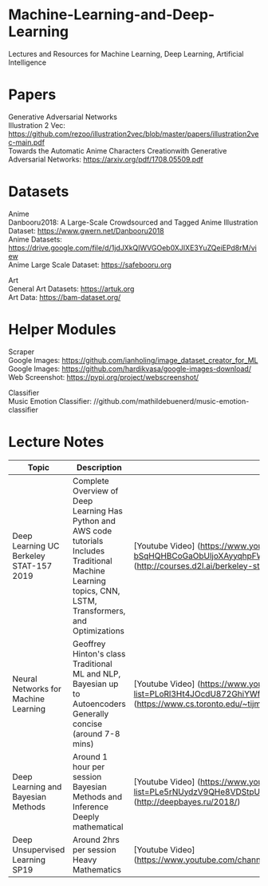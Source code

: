 # Machine-Learning-and-Deep-Learning
Lectures and Resources for Machine Learning, Deep Learning, Artificial Intelligence

# Papers  
Generative Adversarial Networks  
Illustration 2 Vec: https://github.com/rezoo/illustration2vec/blob/master/papers/illustration2vec-main.pdf    
Towards the Automatic Anime Characters Creationwith Generative Adversarial Networks: https://arxiv.org/pdf/1708.05509.pdf  

# Datasets  
Anime  
Danbooru2018: A Large-Scale Crowdsourced and Tagged Anime Illustration Dataset: https://www.gwern.net/Danbooru2018  
Anime Datasets: https://drive.google.com/file/d/1jdJXkQIWVGOeb0XJIXE3YuZQeiEPd8rM/view  
Anime Large Scale Dataset: https://safebooru.org  

Art  
General Art Datasets: https://artuk.org  
Art Data: https://bam-dataset.org/  

# Helper Modules
Scraper  
Google Images: https://github.com/ianholing/image_dataset_creator_for_ML  
Google Images: https://github.com/hardikvasa/google-images-download/  
Web Screenshot: https://pypi.org/project/webscreenshot/

Classifier  
Music Emotion Classifier: //github.com/mathildebuenerd/music-emotion-classifier



# Lecture Notes  

| Topic | Description | Link | Tag |
|-----------------------------------------|----------------------------------------------------------------------------------------------------------------------------------------------------------------------|--------------------------------------------------------------------------------------------------------------------------------------------------------------------|----------------------------------------|
| Deep Learning UC Berkeley STAT-157 2019 | Complete Overview of Deep Learning    Has Python and AWS code tutorials    Includes Traditional Machine Learning topics, CNN, LSTM, Transformers, and Optimizations  | [Youtube Video] (https://www.youtube.com/playlist?list=PLZSO_6-bSqHQHBCoGaObUljoXAyyqhpFW)    [Lecture Notes] (http://courses.d2l.ai/berkeley-stat-157/index.html) | Traditional ML, CNN, NLP, LSTM, Python |
| Neural Networks for Machine Learning | Geoffrey Hinton's class    Traditional ML and NLP, Bayesian up to Autoencoders    Generally concise (around 7-8 mins) | [Youtube Video] (https://www.youtube.com/playlist?list=PLoRl3Ht4JOcdU872GhiYWf6jwrk_SNhz9)    [Lecture Notes] (https://www.cs.toronto.edu/~tijmen/csc321/) | NLP, Algorithms, Mathematics of NN |
| Deep Learning and Bayesian Methods | Around 1 hour per session    Bayesian Methods and Inference    Deeply mathematical   | [Youtube Video] (https://www.youtube.com/playlist?list=PLe5rNUydzV9QHe8VDStpU0o8Yp63OecdW)    [Lecture Notes] (http://deepbayes.ru/2018/) | Bayesian Inference, Mathematics |
| Deep Unsupervised Learning SP19 | Around 2hrs per session    Heavy Mathematics | [Youtube Video] (https://www.youtube.com/channel/UCf4SX8kAZM_oGcZjMREsU9w/videos) |  |

